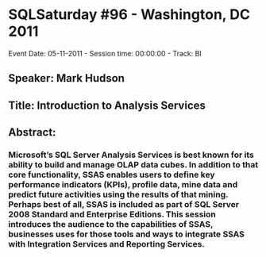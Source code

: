 # SQLSaturday #96 - Washington, DC 2011
Event Date: 05-11-2011 - Session time: 00:00:00 - Track: BI
## Speaker: Mark Hudson
## Title: Introduction to Analysis Services
## Abstract:
### Microsoft’s SQL Server Analysis Services is best known for its ability to build and manage OLAP data cubes.  In addition to that core functionality, SSAS enables users to define key performance indicators (KPIs), profile data, mine data and predict future activities using the results of that mining.  Perhaps best of all, SSAS is included as part of SQL Server 2008 Standard and Enterprise Editions.  This session introduces the audience to the capabilities of SSAS, businesses uses for those tools and ways to integrate SSAS with Integration Services and Reporting Services.

